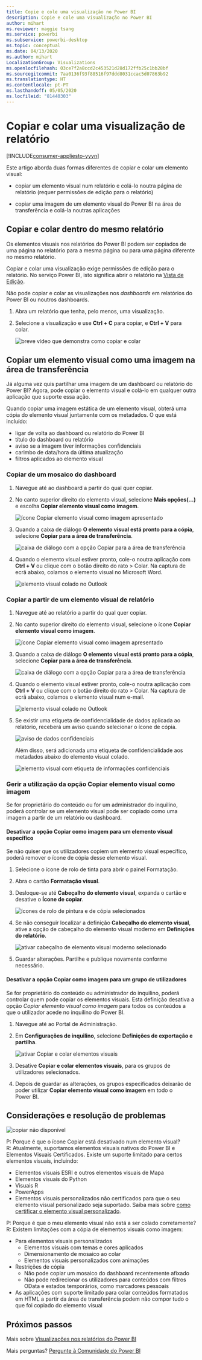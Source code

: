 ```yaml
---
title: Copie e cole uma visualização no Power BI
description: Copie e cole uma visualização no Power BI
author: mihart
ms.reviewer: maggie tsang
ms.service: powerbi
ms.subservice: powerbi-desktop
ms.topic: conceptual
ms.date: 04/13/2020
ms.author: mihart
LocalizationGroup: Visualizations
ms.openlocfilehash: 03ce7f2a8ccd2c453521d28d172ffb25c1bb28bf
ms.sourcegitcommit: 7aa0136f93f88516f97ddd8031ccac5d07863b92
ms.translationtype: HT
ms.contentlocale: pt-PT
ms.lasthandoff: 05/05/2020
ms.locfileid: "81440303"
---
```

# <a name="copy-and-paste-a-report-visualization"></a>Copiar e colar uma visualização de relatório

[!INCLUDE[consumer-appliesto-yyyn](../includes/consumer-appliesto-yyyn.md)]

Este artigo aborda duas formas diferentes de copiar e colar um elemento visual: 
* copiar um elemento visual num relatório e colá-lo noutra página de relatório (requer permissões de edição para o relatório)

* copiar uma imagem de um elemento visual do Power BI na área de transferência e colá-la noutras aplicações

## <a name="copy-and-paste-within-the-same-report"></a>Copiar e colar dentro do mesmo relatório
Os elementos visuais nos relatórios do Power BI podem ser copiados de uma página no relatório para a mesma página ou para uma página diferente no mesmo relatório. 

Copiar e colar uma visualização exige permissões de edição para o relatório. No serviço Power BI, isto significa abrir o relatório na [Vista de Edição](../consumer/end-user-reading-view.md). 

Não pode copiar e colar as visualizações nos *dashboards* em relatórios do Power BI ou noutros dashboards.

1. Abra um relatório que tenha, pelo menos, uma visualização.  

2. Selecione a visualização e use **Ctrl + C** para copiar, e **Ctrl + V** para colar.      

   ![breve vídeo que demonstra como copiar e colar](media/power-bi-visualization-copy-paste/copypasteviznew.gif)


## <a name="copy-a-visual-as-an-image-to-your-clipboard"></a>Copiar um elemento visual como uma imagem na área de transferência

Já alguma vez quis partilhar uma imagem de um dashboard ou relatório do Power BI? Agora, pode copiar o elemento visual e colá-lo em qualquer outra aplicação que suporte essa ação. 

Quando copiar uma imagem estática de um elemento visual, obterá uma cópia do elemento visual juntamente com os metadados. O que está incluído:
* ligar de volta ao dashboard ou relatório do Power BI
* título do dashboard ou relatório
* aviso se a imagem tiver informações confidenciais
* carimbo de data/hora da última atualização
* filtros aplicados ao elemento visual

### <a name="copy-from-a-dashboard-tile"></a>Copiar de um mosaico do dashboard

1. Navegue até ao dashboard a partir do qual quer copiar.

2. No canto superior direito do elemento visual, selecione **Mais opções(...)** e escolha **Copiar elemento visual como imagem**. 

    ![ícone Copiar elemento visual como imagem apresentado](media/power-bi-visualization-copy-paste/power-bi-copy-dashboard.png)

3. Quando a caixa de diálogo **O elemento visual está pronto para a cópia**, selecione **Copiar para a área de transferência**.

    ![caixa de diálogo com a opção Copiar para a área de transferência](media/power-bi-visualization-copy-paste/power-bi-copied.png)

4. Quando o elemento visual estiver pronto, cole-o noutra aplicação com **Ctrl + V** ou clique com o botão direito do rato > Colar. Na captura de ecrã abaixo, colamos o elemento visual no Microsoft Word. 

    ![elemento visual colado no Outlook](media/power-bi-visualization-copy-paste/power-bi-paste-word.png)

### <a name="copy-from-a-report-visual"></a>Copiar a partir de um elemento visual de relatório 

1. Navegue até ao relatório a partir do qual quer copiar.

2. No canto superior direito do elemento visual, selecione o ícone **Copiar elemento visual como imagem**. 

    ![ícone Copiar elemento visual como imagem apresentado](media/power-bi-visualization-copy-paste/power-bi-copy-icon.png)

3. Quando a caixa de diálogo **O elemento visual está pronto para a cópia**, selecione **Copiar para a área de transferência**.

    ![caixa de diálogo com a opção Copiar para a área de transferência](media/power-bi-visualization-copy-paste/power-bi-copied.png)


4. Quando o elemento visual estiver pronto, cole-o noutra aplicação com **Ctrl + V** ou clique com o botão direito do rato > Colar. Na captura de ecrã abaixo, colamos o elemento visual num e-mail.

    ![elemento visual colado no Outlook](media/power-bi-visualization-copy-paste/power-bi-copy-email.png)

5. Se existir uma etiqueta de confidencialidade de dados aplicada ao relatório, receberá um aviso quando selecionar o ícone de cópia.  

    ![aviso de dados confidenciais](media/power-bi-visualization-copy-paste/power-bi-sensitive.png)

    Além disso, será adicionada uma etiqueta de confidencialidade aos metadados abaixo do elemento visual colado. 

    ![elemento visual com etiqueta de informações confidenciais](media/power-bi-visualization-copy-paste/power-bi-confidential.png)

### <a name="manage-use-of-copying-a-visual-as-an-image"></a>Gerir a utilização da opção Copiar elemento visual como imagem
Se for proprietário do conteúdo ou for um administrador do inquilino, poderá controlar se um elemento visual pode ser copiado como uma imagem a partir de um relatório ou dashboard.

#### <a name="disable-copy-as-an-image-for-a-specific-visual"></a>Desativar a opção Copiar como imagem para um elemento visual específico
Se não quiser que os utilizadores copiem um elemento visual específico, poderá remover o ícone de cópia desse elemento visual.
1. Selecione o ícone de rolo de tinta para abrir o painel Formatação. 

1. Abra o cartão **Formatação visual**.
1. Desloque-se até **Cabeçalho do elemento visual**, expanda o cartão e desative o **Ícone de copiar**.

    ![ícones de rolo de pintura e de cópia selecionados](media/power-bi-visualization-copy-paste/power-bi-visual-header.png)

1. Se não conseguir localizar a definição **Cabeçalho do elemento visual**, ative a opção de cabeçalho do elemento visual moderno em **Definições do relatório**. 

    ![ativar cabeçalho de elemento visual moderno selecionado](media/power-bi-visualization-copy-paste/power-bi-use-modern.png)

1. Guardar alterações. Partilhe e publique novamente conforme necessário.

#### <a name="disable-copy-as-an-image-for-a-group-of-users"></a>Desativar a opção Copiar como imagem para um grupo de utilizadores

Se for proprietário do conteúdo ou administrador do inquilino, poderá controlar quem pode copiar os elementos visuais. Esta definição desativa a opção *Copiar elemento visual como imagem* para todos os conteúdos a que o utilizador acede no inquilino do Power BI.
  
1. Navegue até ao Portal de Administração.

1. Em **Configurações de inquilino**, selecione **Definições de exportação e partilha**. 

    ![ativar Copiar e colar elementos visuais](media/power-bi-visualization-copy-paste/power-bi-enable.png)

1. Desative **Copiar e colar elementos visuais**, para os grupos de utilizadores selecionados. 

1. Depois de guardar as alterações, os grupos especificados deixarão de poder utilizar **Copiar elemento visual como imagem** em todo o Power BI. 
  

## <a name="considerations-and-troubleshooting"></a>Considerações e resolução de problemas

   ![copiar não disponível](media/power-bi-visualization-copy-paste/power-bi-copy-grey.png)


P: Porque é que o ícone Copiar está desativado num elemento visual?    
R: Atualmente, suportamos elementos visuais nativos do Power BI e Elementos Visuais Certificados. Existe um suporte limitado para certos elementos visuais, incluindo: 
- Elementos visuais ESRI e outros elementos visuais de Mapa 
- Elementos visuais do Python 
- Visuais R 
- PowerApps 
- Elementos visuais personalizados não certificados para que o seu elemento visual personalizado seja suportado. Saiba mais sobre [como certificar o elemento visual personalizado](../developer/visuals/power-bi-custom-visuals-certified.md). 


P: Porque é que o meu elemento visual não está a ser colado corretamente?    
R: Existem limitações com a cópia de elementos visuais como imagem: 
- Para elementos visuais personalizados 
    - Elementos visuais com temas e cores aplicados 
    - Dimensionamento de mosaico ao colar 
    - Elementos visuais personalizados com animações 
- Restrições de cópia 
    - Não pode copiar um mosaico do dashboard recentemente afixado 
    - Não pode redirecionar os utilizadores para conteúdos com filtros OData e estados temporários, como marcadores pessoais 
- As aplicações com suporte limitado para colar conteúdos formatados em HTML a partir da área de transferência podem não compor tudo o que foi copiado do elemento visual 



## <a name="next-steps"></a>Próximos passos
Mais sobre [Visualizações nos relatórios do Power BI](power-bi-report-visualizations.md)

Mais perguntas? [Pergunte à Comunidade do Power BI](https://community.powerbi.com/)

